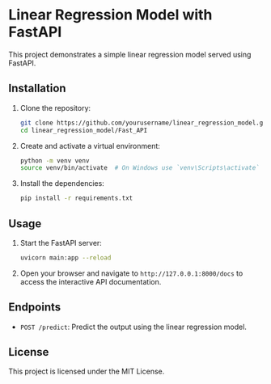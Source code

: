 # Linear Regression Model with FastAPI

This project demonstrates a simple linear regression model served using FastAPI.

## Installation

1. Clone the repository:
    ```bash
    git clone https://github.com/yourusername/linear_regression_model.git
    cd linear_regression_model/Fast_API
    ```

2. Create and activate a virtual environment:
    ```bash
    python -m venv venv
    source venv/bin/activate  # On Windows use `venv\Scripts\activate`
    ```

3. Install the dependencies:
    ```bash
    pip install -r requirements.txt
    ```

## Usage

1. Start the FastAPI server:
    ```bash
    uvicorn main:app --reload
    ```

2. Open your browser and navigate to `http://127.0.0.1:8000/docs` to access the interactive API documentation.

## Endpoints

- `POST /predict`: Predict the output using the linear regression model.

## License

This project is licensed under the MIT License.